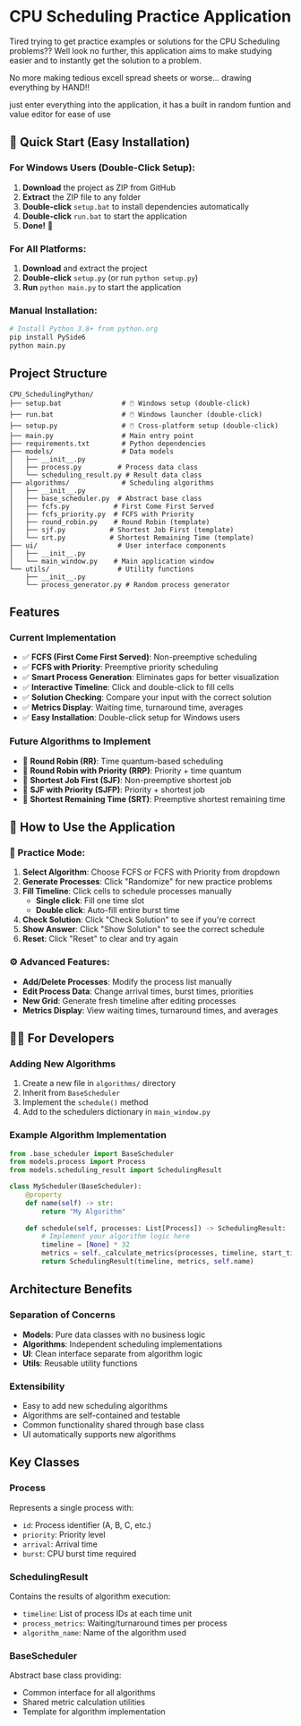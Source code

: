# CPU Scheduling Practice Application

Tired trying to get practice examples or solutions for the CPU Scheduling problems?? Well look no further, this application aims to make studying easier and to instantly get the solution to a problem.

No more making tedious excell spread sheets or worse... drawing everything by HAND!!

just enter everything into the application, it has a built in random funtion and value editor for ease of use

## 🚀 Quick Start (Easy Installation)

### For Windows Users (Double-Click Setup):
1. **Download** the project as ZIP from GitHub
2. **Extract** the ZIP file to any folder
3. **Double-click** `setup.bat` to install dependencies automatically
4. **Double-click** `run.bat` to start the application
5. **Done!** 🎉

### For All Platforms:
1. **Download** and extract the project
2. **Double-click** `setup.py` (or run `python setup.py`)
3. **Run** `python main.py` to start the application

### Manual Installation:
```bash
# Install Python 3.8+ from python.org
pip install PySide6
python main.py
```

## Project Structure

```
CPU_SchedulingPython/
├── setup.bat               # 🖱️ Windows setup (double-click)
├── run.bat                 # 🖱️ Windows launcher (double-click)
├── setup.py                # 🖱️ Cross-platform setup (double-click)
├── main.py                 # Main entry point
├── requirements.txt        # Python dependencies
├── models/                 # Data models
│   ├── __init__.py
│   ├── process.py         # Process data class
│   └── scheduling_result.py # Result data class
├── algorithms/             # Scheduling algorithms
│   ├── __init__.py
│   ├── base_scheduler.py  # Abstract base class
│   ├── fcfs.py           # First Come First Served
│   ├── fcfs_priority.py  # FCFS with Priority
│   ├── round_robin.py    # Round Robin (template)
│   ├── sjf.py           # Shortest Job First (template)
│   └── srt.py           # Shortest Remaining Time (template)
├── ui/                    # User interface components
│   ├── __init__.py
│   └── main_window.py    # Main application window
└── utils/                 # Utility functions
    ├── __init__.py
    └── process_generator.py # Random process generator
```

## Features

### Current Implementation
- ✅ **FCFS (First Come First Served)**: Non-preemptive scheduling
- ✅ **FCFS with Priority**: Preemptive priority scheduling
- ✅ **Smart Process Generation**: Eliminates gaps for better visualization
- ✅ **Interactive Timeline**: Click and double-click to fill cells
- ✅ **Solution Checking**: Compare your input with the correct solution
- ✅ **Metrics Display**: Waiting time, turnaround time, averages
- ✅ **Easy Installation**: Double-click setup for Windows users

### Future Algorithms to Implement
- 🔲 **Round Robin (RR)**: Time quantum-based scheduling
- 🔲 **Round Robin with Priority (RRP)**: Priority + time quantum
- 🔲 **Shortest Job First (SJF)**: Non-preemptive shortest job
- 🔲 **SJF with Priority (SJFP)**: Priority + shortest job
- 🔲 **Shortest Remaining Time (SRT)**: Preemptive shortest remaining time

## 📖 How to Use the Application

### 🎯 Practice Mode:
1. **Select Algorithm**: Choose FCFS or FCFS with Priority from dropdown
2. **Generate Processes**: Click "Randomize" for new practice problems
3. **Fill Timeline**: Click cells to schedule processes manually
   - **Single click**: Fill one time slot
   - **Double click**: Auto-fill entire burst time
4. **Check Solution**: Click "Check Solution" to see if you're correct
5. **Show Answer**: Click "Show Solution" to see the correct schedule
6. **Reset**: Click "Reset" to clear and try again

### ⚙️ Advanced Features:
- **Add/Delete Processes**: Modify the process list manually
- **Edit Process Data**: Change arrival times, burst times, priorities
- **New Grid**: Generate fresh timeline after editing processes
- **Metrics Display**: View waiting times, turnaround times, and averages

## 👩‍💻 For Developers

### Adding New Algorithms
1. Create a new file in `algorithms/` directory
2. Inherit from `BaseScheduler`
3. Implement the `schedule()` method
4. Add to the schedulers dictionary in `main_window.py`

### Example Algorithm Implementation
```python
from .base_scheduler import BaseScheduler
from models.process import Process
from models.scheduling_result import SchedulingResult

class MyScheduler(BaseScheduler):
    @property
    def name(self) -> str:
        return "My Algorithm"
    
    def schedule(self, processes: List[Process]) -> SchedulingResult:
        # Implement your algorithm logic here
        timeline = [None] * 32
        metrics = self._calculate_metrics(processes, timeline, start_times, end_times)
        return SchedulingResult(timeline, metrics, self.name)
```

## Architecture Benefits

### Separation of Concerns
- **Models**: Pure data classes with no business logic
- **Algorithms**: Independent scheduling implementations
- **UI**: Clean interface separate from algorithm logic
- **Utils**: Reusable utility functions

### Extensibility
- Easy to add new scheduling algorithms
- Algorithms are self-contained and testable
- Common functionality shared through base class
- UI automatically supports new algorithms

## Key Classes

### Process
Represents a single process with:
- `id`: Process identifier (A, B, C, etc.)
- `priority`: Priority level
- `arrival`: Arrival time
- `burst`: CPU burst time required

### SchedulingResult
Contains the results of algorithm execution:
- `timeline`: List of process IDs at each time unit
- `process_metrics`: Waiting/turnaround times per process
- `algorithm_name`: Name of the algorithm used

### BaseScheduler
Abstract base class providing:
- Common interface for all algorithms
- Shared metric calculation utilities
- Template for algorithm implementation
